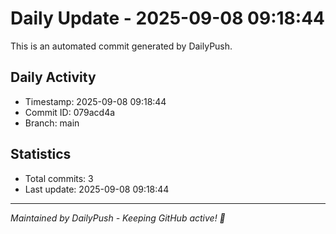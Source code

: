 # Daily Update - 2025-09-08 09:18:44

This is an automated commit generated by DailyPush.

## Daily Activity
- Timestamp: 2025-09-08 09:18:44
- Commit ID: 079acd4a
- Branch: main

## Statistics
- Total commits: 3
- Last update: 2025-09-08 09:18:44

---
*Maintained by DailyPush - Keeping GitHub active! 🚀*
